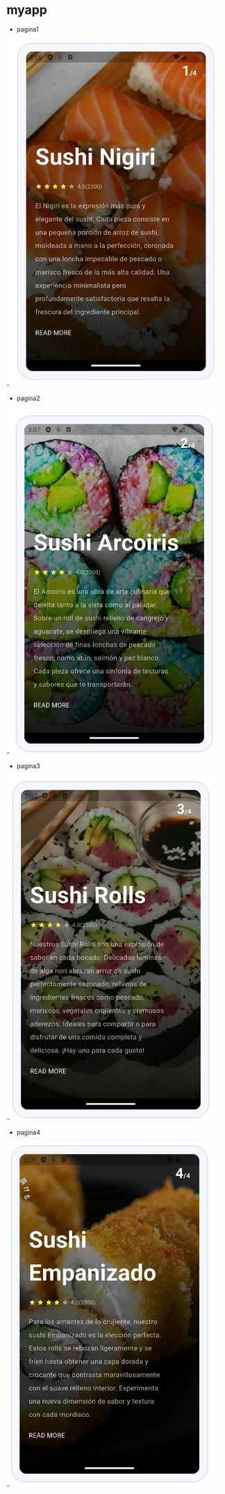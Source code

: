 # myapp
- pagina1

-![alt text](image.png)

- pagina2

-![alt text](image-1.png)

- pagina3

-![alt text](image-2.png)

- pagina4

-![alt text](image-3.png)



